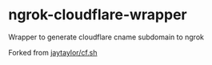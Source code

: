 # ngrok-cloudflare-wrapper
Wrapper to generate cloudflare cname subdomain to ngrok

Forked from [jaytaylor/cf.sh](https://gist.github.com/jaytaylor/6273175)
